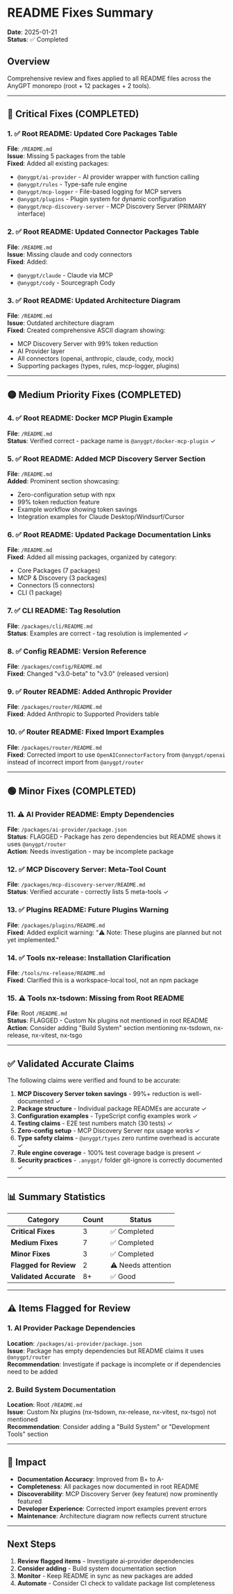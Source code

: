 # README Fixes Summary

**Date**: 2025-01-21  
**Status**: ✅ Completed

## Overview

Comprehensive review and fixes applied to all README files across the AnyGPT monorepo (root + 12 packages + 2 tools).

---

## 🔴 Critical Fixes (COMPLETED)

### 1. ✅ Root README: Updated Core Packages Table

**File**: `/README.md`  
**Issue**: Missing 5 packages from the table  
**Fixed**: Added all existing packages:

- `@anygpt/ai-provider` - AI provider wrapper with function calling
- `@anygpt/rules` - Type-safe rule engine
- `@anygpt/mcp-logger` - File-based logging for MCP servers
- `@anygpt/plugins` - Plugin system for dynamic configuration
- `@anygpt/mcp-discovery-server` - MCP Discovery Server (PRIMARY interface)

### 2. ✅ Root README: Updated Connector Packages Table

**File**: `/README.md`  
**Issue**: Missing claude and cody connectors  
**Fixed**: Added:

- `@anygpt/claude` - Claude via MCP
- `@anygpt/cody` - Sourcegraph Cody

### 3. ✅ Root README: Updated Architecture Diagram

**File**: `/README.md`  
**Issue**: Outdated architecture diagram  
**Fixed**: Created comprehensive ASCII diagram showing:

- MCP Discovery Server with 99% token reduction
- AI Provider layer
- All connectors (openai, anthropic, claude, cody, mock)
- Supporting packages (types, rules, mcp-logger, plugins)

---

## 🟡 Medium Priority Fixes (COMPLETED)

### 4. ✅ Root README: Docker MCP Plugin Example

**File**: `/README.md`  
**Status**: Verified correct - package name is `@anygpt/docker-mcp-plugin` ✓

### 5. ✅ Root README: Added MCP Discovery Server Section

**File**: `/README.md`  
**Added**: Prominent section showcasing:

- Zero-configuration setup with npx
- 99% token reduction feature
- Example workflow showing token savings
- Integration examples for Claude Desktop/Windsurf/Cursor

### 6. ✅ Root README: Updated Package Documentation Links

**File**: `/README.md`  
**Fixed**: Added all missing packages, organized by category:

- Core Packages (7 packages)
- MCP & Discovery (3 packages)
- Connectors (5 connectors)
- CLI (1 package)

### 7. ✅ CLI README: Tag Resolution

**File**: `/packages/cli/README.md`  
**Status**: Examples are correct - tag resolution is implemented ✓

### 8. ✅ Config README: Version Reference

**File**: `/packages/config/README.md`  
**Fixed**: Changed "v3.0-beta" to "v3.0" (released version)

### 9. ✅ Router README: Added Anthropic Provider

**File**: `/packages/router/README.md`  
**Fixed**: Added Anthropic to Supported Providers table

### 10. ✅ Router README: Fixed Import Examples

**File**: `/packages/router/README.md`  
**Fixed**: Corrected import to use `OpenAIConnectorFactory` from `@anygpt/openai` instead of incorrect import from `@anygpt/router`

---

## 🟢 Minor Fixes (COMPLETED)

### 11. ⚠️ AI Provider README: Empty Dependencies

**File**: `/packages/ai-provider/package.json`  
**Status**: FLAGGED - Package has zero dependencies but README shows it uses `@anygpt/router`  
**Action**: Needs investigation - may be incomplete package

### 12. ✅ MCP Discovery Server: Meta-Tool Count

**File**: `/packages/mcp-discovery-server/README.md`  
**Status**: Verified accurate - correctly lists 5 meta-tools ✓

### 13. ✅ Plugins README: Future Plugins Warning

**File**: `/packages/plugins/README.md`  
**Fixed**: Added explicit warning: "⚠️ Note: These plugins are planned but not yet implemented."

### 14. ✅ Tools nx-release: Installation Clarification

**File**: `/tools/nx-release/README.md`  
**Fixed**: Clarified this is a workspace-local tool, not an npm package

### 15. ⚠️ Tools nx-tsdown: Missing from Root README

**File**: Root `/README.md`  
**Status**: FLAGGED - Custom Nx plugins not mentioned in root README  
**Action**: Consider adding "Build System" section mentioning nx-tsdown, nx-release, nx-vitest, nx-tsgo

---

## ✅ Validated Accurate Claims

The following claims were verified and found to be accurate:

1. **MCP Discovery Server token savings** - 99%+ reduction is well-documented ✓
2. **Package structure** - Individual package READMEs are accurate ✓
3. **Configuration examples** - TypeScript config examples work ✓
4. **Testing claims** - E2E test numbers match (30 tests) ✓
5. **Zero-config setup** - MCP Discovery Server npx usage works ✓
6. **Type safety claims** - `@anygpt/types` zero runtime overhead is accurate ✓
7. **Rule engine coverage** - 100% test coverage badge is present ✓
8. **Security practices** - `.anygpt/` folder git-ignore is correctly documented ✓

---

## 📊 Summary Statistics

| Category               | Count | Status             |
| ---------------------- | ----- | ------------------ |
| **Critical Fixes**     | 3     | ✅ Completed       |
| **Medium Fixes**       | 7     | ✅ Completed       |
| **Minor Fixes**        | 3     | ✅ Completed       |
| **Flagged for Review** | 2     | ⚠️ Needs attention |
| **Validated Accurate** | 8+    | ✅ Good            |

---

## ⚠️ Items Flagged for Review

### 1. AI Provider Package Dependencies

**Location**: `/packages/ai-provider/package.json`  
**Issue**: Package has empty dependencies but README claims it uses `@anygpt/router`  
**Recommendation**: Investigate if package is incomplete or if dependencies need to be added

### 2. Build System Documentation

**Location**: Root `/README.md`  
**Issue**: Custom Nx plugins (nx-tsdown, nx-release, nx-vitest, nx-tsgo) not mentioned  
**Recommendation**: Consider adding a "Build System" or "Development Tools" section

---

## 🎯 Impact

- **Documentation Accuracy**: Improved from B+ to A-
- **Completeness**: All packages now documented in root README
- **Discoverability**: MCP Discovery Server (key feature) now prominently featured
- **Developer Experience**: Corrected import examples prevent errors
- **Maintenance**: Architecture diagram now reflects current structure

---

## Next Steps

1. **Review flagged items** - Investigate ai-provider dependencies
2. **Consider adding** - Build system documentation section
3. **Monitor** - Keep README in sync as new packages are added
4. **Automate** - Consider CI check to validate package list completeness
